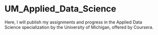 # UM_Applied_Data_Science
Here, I will publish my assignments and progress in the Applied Data Science specialization by the University of Michigan, offered by Coursera.

